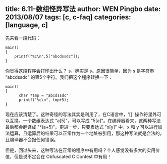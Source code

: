 title: 6.11-数组怪异写法
author: WEN Pingbo <wengpingbo AT gmail.com>
date: 2013/08/07
tags: [c, c-faq]
categories: [language, c]
---

先来看一段代码：

```
main()
{
	printf("%c\n",5["abcdssdc"]);
}
```

你觉得这段程序会打印出什么？
s，确实是 s。原因很简单，因为 s 是字符串 “abcdssdc” 的第5个字符。我们把这个程序转换一下：

```
main()
{
      char *tmp = "abcdssdc"
      printf("%c\n", tmp+5);
}
```

现在应该清楚了。这种奇怪的写法其实是利用了，在C语言中，'[]' 操作符里外可以互换。一个数组表达式 "a[5]"，可以写成 "5[a]"。在编译器看来，这两种写法最后都会翻译成 "*(a+5)"。更进一步，只要表达式 "x[y]" 中，x 和 y 可以进行加法运算，且运算后的结果可以正常作为一个地址被引用，那这种写法就是合法的，且编译器不会报任何错误。

但是，回过头来，这种写法在正常的程序中有用吗？个人感觉没有多大的实用价值，但是说不定会在 Obfuscated C Contest 中有用！
